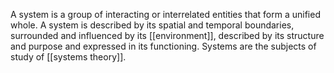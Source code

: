 A system is a group of interacting or interrelated entities that form a unified whole. A system is described by its spatial and temporal boundaries, surrounded and influenced by its [[environment]], described by its structure and purpose and expressed in its functioning. Systems are the subjects of study of [[systems theory]].